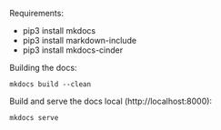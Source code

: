 Requirements:
- pip3 install mkdocs
- pip3 install markdown-include
- pip3 install mkdocs-cinder

Building the docs:
```
mkdocs build --clean
```

Build and serve the docs local (http://localhost:8000):
```
mkdocs serve
```